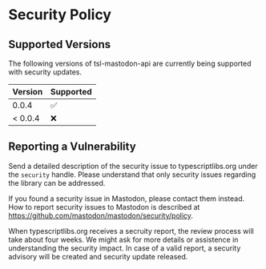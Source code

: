 Security Policy
===============



Supported Versions
------------------

The following versions of tsl-mastodon-api are currently being supported with security updates.

| Version | Supported          |
| ------- | ------------------ |
| 0.0.4   | :white_check_mark: |
| < 0.0.4 | :x:                |



Reporting a Vulnerability
-------------------------

Send a detailed description of the security issue to typescriptlibs.org under the `security` handle.
Please understand that only security issues regarding the library can be addressed.

If you found a security issue in Mastodon, please contact them instead.
How to report security issues to Mastodon is described at https://github.com/mastodon/mastodon/security/policy.

When typescriptlibs.org receives a secruity report, the review process will take about four weeks.
We might ask for more details or assistence in understanding the security impact.
In case of a valid report, a security advisory will be created and security update released.
